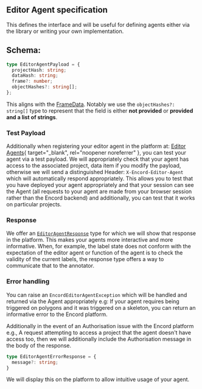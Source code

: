 ## Editor Agent specification

This defines the interface and will be useful for defining agents either via the library or writing your own implementation.

## Schema:
```typescript
type EditorAgentPayload = {
  projectHash: string;
  dataHash: string;
  frame?: number;
  objectHashes?: string[];
};
```

This aligns with the [FrameData](../reference/core.md#encord_agents.core.data_model.FrameData). Notably we use the `objectHashes?: string[]` type to represent that the field is either **not provided** or **provided and a list of strings**.

### Test Payload

Additionally when registering your editor agent in the platform at: [Editor Agents](https://app.encord.com/agents/editor-agents?limit=10){ target="\_blank", rel="noopener noreferrer" }, you can test your agent via a test payload. We will appropriately check that your agent has access to the associated project, data item if you modify the payload, otherwise we will send a distinguished Header: `X-Encord-Editor-Agent` which will automatically respond appropriately. This allows you to test that you have deployed your agent appropriately and that your session can see the Agent (all requests to your agent are made from your browser session rather than the Encord backend) and additionally, you can test that it works on particular projects.

### Response

We offer an [`EditorAgentResponse`](../reference/core.md#encord_agents.core.data_model.EditorAgentResponse) type for which we will show that response in the platform. 
This makes your agents more interactive and more informative. 
When, for example, the label state does not conform with the expectation of the editor agent or function of the agent is to check the validity of the current labels, the response type offers a way to communicate that to the annotator.
### Error handling

You can raise an `EncordEditorAgentException` which will be handled and returned via the Agent appropriately e.g: If your agent requires being triggered on polygons and it was triggered on a skeleton, you can return an informative error to the Encord platform.

Additionally in the event of an Authorisation issue with the Encord platform e.g., A request attempting to access a project that the agent doesn't have access too, then we will additionally include the Authorisation message in the body of the response. 

```typescript
type EditorAgentErrorResponse = {
  message?: string;
}
```

We will display this on the platform to allow intuitive usage of your agent.
